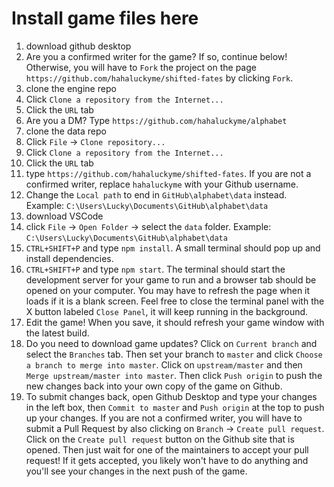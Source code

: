 # Install game files here

1. download github desktop
2. Are you a confirmed writer for the game? If so, continue below! Otherwise, you will have to `Fork` the project on the page `https://github.com/hahaluckyme/shifted-fates` by clicking `Fork`.
3. clone the engine repo
  1. Click `Clone a repository from the Internet...`
  2. Click the `URL` tab
  3. Are you a DM? Type `https://github.com/hahaluckyme/alphabet`
4. clone the data repo
  1. Click `File` -> `Clone repository...`
  2. Click `Clone a repository from the Internet...`
  3. Click the `URL` tab
  4. type `https://github.com/hahaluckyme/shifted-fates`. If you are not a confirmed writer, replace `hahaluckyme` with your Github username.
  5. Change the `Local path` to end in `GitHub\alphabet\data` instead. Example: `C:\Users\Lucky\Documents\GitHub\alphabet\data`
5. download VSCode
6. click `File` -> `Open Folder` -> select the `data` folder. Example: `C:\Users\Lucky\Documents\GitHub\alphabet\data`
7. `CTRL+SHIFT+P` and type `npm install`. A small terminal should pop up and install dependencies.
8. `CTRL+SHIFT+P` and type `npm start`. The terminal should start the development server for your game to run and a browser tab should be opened on your computer. You may have to refresh the page when it loads if it is a blank screen. Feel free to close the terminal panel with the X button labeled `Close Panel`, it will keep running in the background.
9. Edit the game! When you save, it should refresh your game window with the latest build.
10. Do you need to download game updates? Click on `Current branch` and select the `Branches` tab. Then set your branch to `master` and click `Choose a branch to merge into master`. Click on `upstream/master` and then `Merge upstream/master into master`. Then click `Push origin` to push the new changes back into your own copy of the game on Github.
11. To submit changes back, open Github Desktop and type your changes in the left box, then `Commit to master` and `Push origin` at the top to push up your changes. If you are not a confirmed writer, you will have to submit a Pull Request by also clicking on `Branch` -> `Create pull request`. Click on the `Create pull request` button on the Github site that is opened. Then just wait for one of the maintainers to accept your pull request! If it gets accepted, you likely won't have to do anything and you'll see your changes in the next push of the game.
